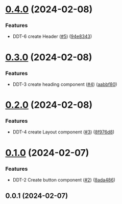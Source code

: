 

# [0.4.0](https://github.com/zitdevs/deft-dodo/compare/0.3.0...0.4.0) (2024-02-08)


### Features

* DDT-6  create Header ([#5](https://github.com/zitdevs/deft-dodo/issues/5)) ([94e8343](https://github.com/zitdevs/deft-dodo/commit/94e8343b0bcdb52d05c6fb7aac9c9705e8920c19))

# [0.3.0](https://github.com/zitdevs/deft-dodo/compare/0.2.0...0.3.0) (2024-02-08)


### Features

* DDT-3 create heading component ([#4](https://github.com/zitdevs/deft-dodo/issues/4)) ([aabbf80](https://github.com/zitdevs/deft-dodo/commit/aabbf808775a1b88598af5cd791118df5959d93e))

# [0.2.0](https://github.com/zitdevs/deft-dodo/compare/0.1.0...0.2.0) (2024-02-08)


### Features

* DDT-4 create Layout component ([#3](https://github.com/zitdevs/deft-dodo/issues/3)) ([8f976d8](https://github.com/zitdevs/deft-dodo/commit/8f976d888d06761def3de221c8bb1121875e15fd))

# [0.1.0](https://github.com/zitdevs/deft-dodo/compare/0.0.1...0.1.0) (2024-02-07)


### Features

* DDT-2 Create button component ([#2](https://github.com/zitdevs/deft-dodo/issues/2)) ([8ada486](https://github.com/zitdevs/deft-dodo/commit/8ada486fa8547eddbbe83d8ee3fc2224f9e3760c))

## 0.0.1 (2024-02-07)

